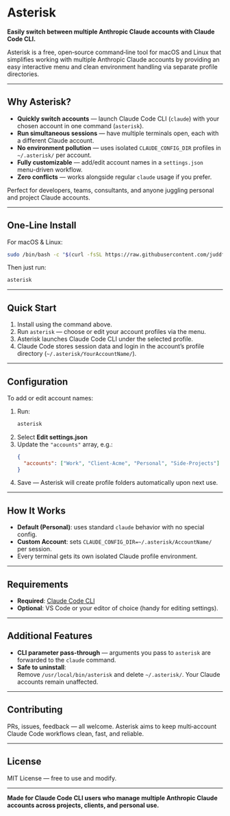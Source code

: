 # Asterisk

**Easily switch between multiple Anthropic Claude accounts with Claude Code CLI.**

Asterisk is a free, open‑source command‑line tool for macOS and Linux that simplifies working with multiple Anthropic Claude accounts by providing an easy interactive menu and clean environment handling via separate profile directories.

---

##  Why Asterisk?

- **Quickly switch accounts** — launch Claude Code CLI (`claude`) with your chosen account in one command (`asterisk`).
- **Run simultaneous sessions** — have multiple terminals open, each with a different Claude account.
- **No environment pollution** — uses isolated `CLAUDE_CONFIG_DIR` profiles in `~/.asterisk/` per account.
- **Fully customizable** — add/edit account names in a `settings.json` menu-driven workflow.
- **Zero conflicts** — works alongside regular `claude` usage if you prefer.

Perfect for developers, teams, consultants, and anyone juggling personal and project Claude accounts.

---

##  One‑Line Install

For macOS & Linux:
```bash
sudo /bin/bash -c "$(curl -fsSL https://raw.githubusercontent.com/juddflamm/asterisk/main/install.sh)"
```

Then just run:
```bash
asterisk
```

---

##  Quick Start

1. Install using the command above.
2. Run `asterisk` — choose or edit your account profiles via the menu.
3. Asterisk launches Claude Code CLI under the selected profile.
4. Claude Code stores session data and login in the account’s profile directory (`~/.asterisk/YourAccountName/`).

---

##  Configuration

To add or edit account names:

1. Run:
   ```bash
   asterisk
   ```
2. Select **Edit settings.json**
3. Update the `"accounts"` array, e.g.:
   ```json
   {
     "accounts": ["Work", "Client-Acme", "Personal", "Side-Projects"]
   }
   ```
4. Save — Asterisk will create profile folders automatically upon next use.

---

##  How It Works

- **Default (Personal)**: uses standard `claude` behavior with no special config.
- **Custom Account**: sets `CLAUDE_CONFIG_DIR=~/.asterisk/AccountName/` per session.
- Every terminal gets its own isolated Claude profile environment.

---

##  Requirements

- **Required**: [Claude Code CLI](https://github.com/anthropics/claude-code)
- **Optional**: VS Code or your editor of choice (handy for editing settings).

---

##  Additional Features

- **CLI parameter pass-through** — arguments you pass to `asterisk` are forwarded to the `claude` command.
- **Safe to uninstall**:  
  Remove `/usr/local/bin/asterisk` and delete `~/.asterisk/`. Your Claude accounts remain unaffected.

---

##  Contributing

PRs, issues, feedback — all welcome. Asterisk aims to keep multi‑account Claude Code workflows clean, fast, and reliable.

---

##  License

MIT License — free to use and modify.

---

**Made for Claude Code CLI users who manage multiple Anthropic Claude accounts across projects, clients, and personal use.**
